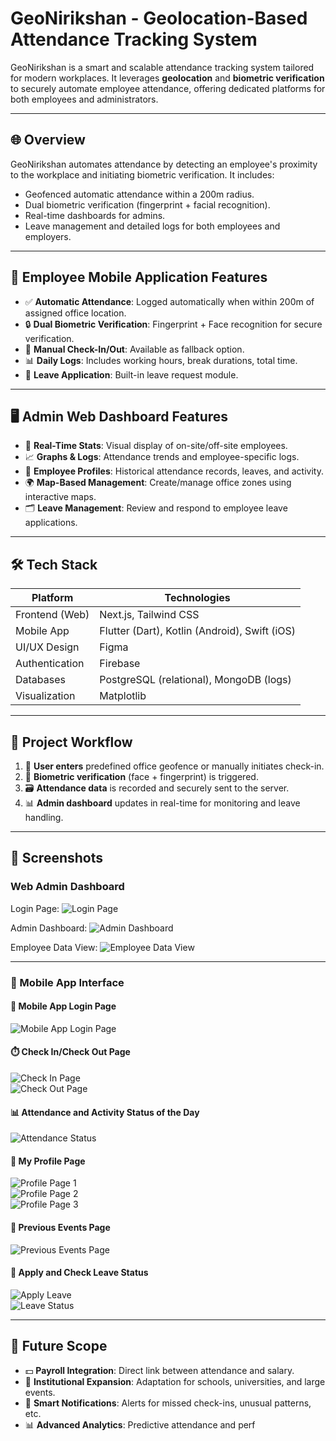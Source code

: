 # GeoNirikshan - Geolocation-Based Attendance Tracking System

GeoNirikshan is a smart and scalable attendance tracking system tailored for modern workplaces. It leverages **geolocation** and **biometric verification** to securely automate employee attendance, offering dedicated platforms for both employees and administrators.

---

## 🌐 Overview

GeoNirikshan automates attendance by detecting an employee's proximity to the workplace and initiating biometric verification. It includes:

- Geofenced automatic attendance within a 200m radius.
- Dual biometric verification (fingerprint + facial recognition).
- Real-time dashboards for admins.
- Leave management and detailed logs for both employees and employers.

---

## 📱 Employee Mobile Application Features

- ✅ **Automatic Attendance**: Logged automatically when within 200m of assigned office location.
- 🔒 **Dual Biometric Verification**: Fingerprint + Face recognition for secure verification.
- 📝 **Manual Check-In/Out**: Available as fallback option.
- 📊 **Daily Logs**: Includes working hours, break durations, total time.
- 📅 **Leave Application**: Built-in leave request module.

---

## 🖥️ Admin Web Dashboard Features

- 📍 **Real-Time Stats**: Visual display of on-site/off-site employees.
- 📈 **Graphs & Logs**: Attendance trends and employee-specific logs.
- 👤 **Employee Profiles**: Historical attendance records, leaves, and activity.
- 🌍 **Map-Based Management**: Create/manage office zones using interactive maps.
- 🗂️ **Leave Management**: Review and respond to employee leave applications.

---

## 🛠 Tech Stack

| Platform       | Technologies                           |
|----------------|----------------------------------------|
| Frontend (Web) | Next.js, Tailwind CSS                  |
| Mobile App     | Flutter (Dart), Kotlin (Android), Swift (iOS) |
| UI/UX Design   | Figma                                  |
| Authentication| Firebase                                |
| Databases      | PostgreSQL (relational), MongoDB (logs)|
| Visualization  | Matplotlib                             |

---

## 🔄 Project Workflow

1. 📍 **User enters** predefined office geofence or manually initiates check-in.
2. 🔐 **Biometric verification** (face + fingerprint) is triggered.
3. 🗃️ **Attendance data** is recorded and securely sent to the server.
4. 📊 **Admin dashboard** updates in real-time for monitoring and leave handling.

---

## 📸 Screenshots

### Web Admin Dashboard  
Login Page:
![Login Page](./Screenshot%202025-06-05%20024253.png)

Admin Dashboard:
![Admin Dashboard](Screenshot%202025-06-05%20024308.png)

Employee Data View:
![Employee Data View](Screenshot%202025-06-05%20024319.png)





---

### 📱 Mobile App Interface

#### 🔐 Mobile App Login Page  
![Mobile App Login Page](IMG-20250605-WA0013.jpg)

#### ⏱️ Check In/Check Out Page  
![Check In Page](IMG-20250605-WA0015.jpg)  
![Check Out Page](IMG-20250605-WA0016.jpg)

#### 📊 Attendance and Activity Status of the Day  
![Attendance Status](IMG-20250605-WA0021.jpg)

#### 👤 My Profile Page  
![Profile Page 1](IMG-20250605-WA0022.jpg)  
![Profile Page 2](IMG-20250605-WA0023.jpg)  
![Profile Page 3](IMG-20250605-WA0019.jpg)

#### 📅 Previous Events Page  
![Previous Events Page](IMG-20250605-WA0014.jpg)

#### 📝 Apply and Check Leave Status  
![Apply Leave](IMG-20250605-WA0017.jpg)  
![Leave Status](IMG-20250605-WA0018.jpg)




---

## 🚀 Future Scope

- 💵 **Payroll Integration**: Direct link between attendance and salary.
- 🏫 **Institutional Expansion**: Adaptation for schools, universities, and large events.
- 🔔 **Smart Notifications**: Alerts for missed check-ins, unusual patterns, etc.
- 📊 **Advanced Analytics**: Predictive attendance and perf
